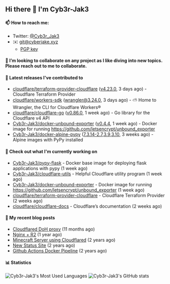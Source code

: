 ## Hi there 👋 I'm Cyb3r-Jak3

#### 📫 How to reach me:
  - Twitter: [@Cyb3r_Jak3](https://twitter.com/Cyb3r_Jak3)
  - ✉️ git@cyberjake.xyz
    - [PGP key](https://gist.githubusercontent.com/Cyb3r-Jak3/d1068b61b50239b171faf018a0269f67/raw/b876db002e6b0630795382c0b9134771ffa5fe3a/cyb3rjak3@pm.me.asc)


#### 👯 I’m looking to collaborate on any project as I like diving into new topics. Please reach out to me to collaborate.


#### 🔭 Latest releases I've contributed to

- [cloudflare/terraform-provider-cloudflare](https://github.com/cloudflare/terraform-provider-cloudflare) ([v4.23.0](https://github.com/cloudflare/terraform-provider-cloudflare/releases/tag/v4.23.0), 3 days ago) - Cloudflare Terraform Provider
- [cloudflare/workers-sdk](https://github.com/cloudflare/workers-sdk) ([wrangler@3.24.0](https://github.com/cloudflare/workers-sdk/releases/tag/wrangler%403.24.0), 3 days ago) - ⛅️ Home to Wrangler, the CLI for Cloudflare Workers®
- [cloudflare/cloudflare-go](https://github.com/cloudflare/cloudflare-go) ([v0.86.0](https://github.com/cloudflare/cloudflare-go/releases/tag/v0.86.0), 1 week ago) - Go library for the Cloudflare v4 API
- [Cyb3r-Jak3/docker-unbound-exporter](https://github.com/Cyb3r-Jak3/docker-unbound-exporter) ([v0.4.4](https://github.com/Cyb3r-Jak3/docker-unbound-exporter/releases/tag/v0.4.4), 1 week ago) - Docker image for running https://github.com/letsencrypt/unbound_exporter
- [Cyb3r-Jak3/docker-alpine-pypy](https://github.com/Cyb3r-Jak3/docker-alpine-pypy) ([7.3.14-2.7,3.9,3.10](https://github.com/Cyb3r-Jak3/docker-alpine-pypy/releases/tag/7.3.14-2.7%2C3.9%2C3.10), 3 weeks ago) - Alpine images with PyPy installed

#### 👷 Check out what I'm currently working on

- [Cyb3r-Jak3/pypy-flask](https://github.com/Cyb3r-Jak3/pypy-flask) - Docker base image for deploying flask applications with pypy (1 week ago)
- [Cyb3r-Jak3/cloudflare-utils](https://github.com/Cyb3r-Jak3/cloudflare-utils) - Helpful Cloudflare utility program  (1 week ago)
- [Cyb3r-Jak3/docker-unbound-exporter](https://github.com/Cyb3r-Jak3/docker-unbound-exporter) - Docker image for running https://github.com/letsencrypt/unbound_exporter (1 week ago)
- [cloudflare/terraform-provider-cloudflare](https://github.com/cloudflare/terraform-provider-cloudflare) - Cloudflare Terraform Provider (2 weeks ago)
- [cloudflare/cloudflare-docs](https://github.com/cloudflare/cloudflare-docs) - Cloudflare’s documentation (2 weeks ago)

#### 📜 My recent blog posts

- [Cloudflared DoH proxy](https://blog.cyberjake.xyz/post/2023-02-17-cloudflared-doh/) (11 months ago)
- [Nginx &#43; R2](https://blog.cyberjake.xyz/post/2022-10-01-nginx-proxy-r2/) (1 year ago)
- [Minecraft Server using Cloudflared](https://blog.cyberjake.xyz/post/2022-03-26-cloudflared-minecraft/) (2 years ago)
- [New Status Site](https://blog.cyberjake.xyz/post/2021-09-27-status-site/) (2 years ago)
- [Github Actions Docker Pipeline](https://blog.cyberjake.xyz/post/2021-06-16-github-actions-docker/) (2 years ago)


#### 📊 Statistics
![Cyb3r-Jak3's Most Used Languages](https://github-readme-stats.vercel.app/api/top-langs/?username=Cyb3r-Jak3&theme=cobalt&hide=css,html,scss)
![Cyb3r-Jak3's GitHub stats](https://github-readme-stats.vercel.app/api?username=Cyb3r-Jak3&count_private=true&show_icons=true&theme=cobalt&line_height=40)
